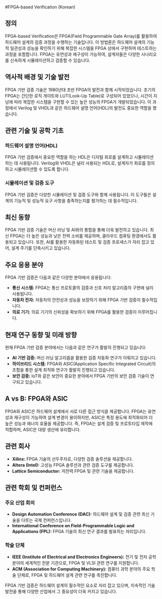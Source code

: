 #FPGA-based Verification (Korean)

## 정의
FPGA-based Verification은 FPGA(Field Programmable Gate Array)를 활용하여 하드웨어 설계의 검증 과정을 수행하는 기술입니다. 이 방법론은 하드웨어 설계의 기능적 일관성과 성능을 확인하기 위해 복잡한 시스템을 FPGA 상에서 구현하여 테스트하는 과정을 포함합니다. FPGA는 유연성과 재구성이 가능하여, 설계자들은 다양한 시나리오를 신속하게 시뮬레이션하고 검증할 수 있습니다.

## 역사적 배경 및 기술 발전
FPGA 기반 검증 기술은 1980년대 초반 FPGA의 발전과 함께 시작되었습니다. 초기의 FPGA는 간단한 로직 게이트와 LUT(Look-Up Table)로 구성되어 있었으나, 시간이 지남에 따라 복잡한 시스템을 구현할 수 있는 높은 성능의 FPGA가 개발되었습니다. 이 과정에서 Verilog 및 VHDL과 같은 하드웨어 설명 언어(HDL)의 발전도 중요한 역할을 했습니다.

## 관련 기술 및 공학 기초
### 하드웨어 설명 언어(HDL)
FPGA 기반 검증에서 중요한 역할을 하는 HDL은 디지털 회로를 설계하고 시뮬레이션하는 데 사용됩니다. Verilog와 VHDL은 널리 사용되는 HDL로, 설계자가 회로를 정의하고 시뮬레이션할 수 있도록 합니다.

### 시뮬레이션 및 검증 도구
FPGA 기반 검증은 다양한 시뮬레이션 및 검증 도구와 함께 사용됩니다. 이 도구들은 설계의 기능적 및 성능적 요구 사항을 충족하는지를 평가하는 데 필수적입니다.

## 최신 동향
FPGA 기반 검증 기술은 머신 러닝 및 AI와의 통합을 통해 더욱 발전하고 있습니다. 최신 FPGA는 더 높은 성능과 낮은 전력 소비를 제공하며, 클라우드 컴퓨팅 환경에서도 활용되고 있습니다. 또한, AI를 활용한 자동화된 테스트 및 검증 프로세스가 자리 잡고 있어, 설계 주기를 단축시키고 있습니다.

## 주요 응용 분야
FPGA 기반 검증은 다음과 같은 다양한 분야에서 응용됩니다:
- **통신 시스템:** FPGA는 통신 프로토콜의 검증과 신호 처리 알고리즘의 구현에 널리 사용됩니다.
- **자동차 전자:** 자동차의 안전성과 성능을 보장하기 위해 FPGA 기반 검증이 필수적입니다.
- **의료 기기:** 의료 기기의 신뢰성을 확보하기 위해 FPGA를 활용한 검증이 이루어집니다.

## 현재 연구 동향 및 미래 방향
현재 FPGA 기반 검증 분야에서는 다음과 같은 연구가 활발히 진행되고 있습니다:
- **AI 기반 검증:** 머신 러닝 알고리즘을 활용한 검증 자동화 연구가 이뤄지고 있습니다.
- **하이브리드 시스템:** FPGA와 ASIC(Application Specific Integrated Circuit)의 조합을 통한 설계 최적화 연구가 활발히 진행되고 있습니다.
- **보안 검증:** IoT와 같은 보안이 중요한 분야에서 FPGA 기반의 보안 검증 기술이 연구되고 있습니다.

## A vs B: FPGA와 ASIC
FPGA와 ASIC은 하드웨어 설계에서 서로 다른 접근 방식을 제공합니다. FPGA는 유연성과 재구성이 가능하여 설계 변경이 용이하지만, ASIC은 특정 용도에 최적화되어 더 높은 성능과 에너지 효율을 제공합니다. 즉, FPGA는 설계 검증 및 프로토타입 제작에 적합하며, ASIC은 대량 생산에 유리합니다.

## 관련 회사
- **Xilinx:** FPGA 기술의 선두주자로, 다양한 검증 솔루션을 제공합니다.
- **Altera (Intel):** 고성능 FPGA 솔루션과 관련 검증 도구를 제공합니다.
- **Lattice Semiconductor:** 저전력 FPGA 및 관련 기술을 제공합니다.

## 관련 학회 및 컨퍼런스
### 주요 산업 회의
- **Design Automation Conference (DAC):** 하드웨어 설계 및 검증 관련 최신 기술을 다루는 국제 컨퍼런스입니다.
- **International Conference on Field-Programmable Logic and Applications (FPL):** FPGA 기술의 최신 연구 결과를 발표하는 자리입니다.

### 학술 단체
- **IEEE (Institute of Electrical and Electronics Engineers):** 전기 및 전자 공학 분야의 세계적인 전문 기관으로, FPGA 및 VLSI 관련 연구를 지원합니다.
- **ACM (Association for Computing Machinery):** 컴퓨터 과학 분야의 주요 학술 단체로, FPGA 및 하드웨어 설계 관련 연구를 촉진합니다.

FPGA 기반 검증은 하드웨어 설계의 필수적인 요소로 자리 잡고 있으며, 지속적인 기술 발전을 통해 다양한 산업에서 그 중요성이 더욱 커지고 있습니다.